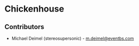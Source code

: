 Chickenhouse
===========



Contributors
------------

* Michael Deimel (stereosupersonic) - [m.deimel@eventbs.com](mailto:m.deimel@eventbs.com)
